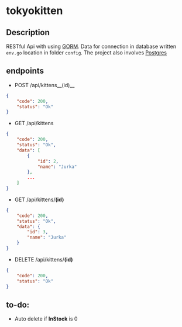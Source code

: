 # tokyokitten
## Description
RESTful Api with using [GORM](https://gorm.io/). Data for connection in database written ```env.go``` location in folder ```config```. The project also involves [Postgres](https://www.postgresql.org/)
## endpoints 
- POST /api/kittens__(id)__
```json
{
    "code": 200,
    "status": "Ok"
}
```
- GET /api/kittens
```json
{
    "code": 200,
    "status": "Ok",
    "data": [
        {
            "id": 2,
            "name": "Jurka"
        },
        ...
    ]
}
```
- GET /api/kittens/__(id)__
```json 
{
    "code": 200,
    "status": "Ok",
    "data": {
        "id": 3,
        "name": "Jurka"
    }
}
```

- DELETE /api/kittens/__(id)__
```json
{
    "code": 200,
    "status": "Ok"
}
```

## to-do:
- Auto delete if __InStock__ is 0